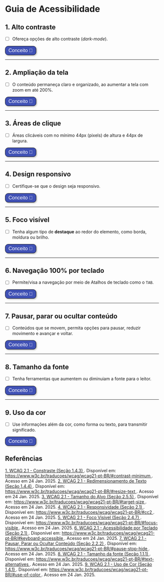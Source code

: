 # Guia de Acessibilidade 

## 1. Alto contraste 
- [ ] Ofereça opções de alto contraste (*dark-mode*).

<style>
  .botao-conceito {
    border: 1px solid black;
    padding: 5px 10px;
    border-radius: 10px;
    background-color: #4051B5;
    color: white;
    font-size: 16px;
    cursor: pointer;
    box-shadow: 2px 2px 5px rgba(0, 0, 0, 0.3);
    transition: background-color 0.3s, transform 0.3s;
  }
  .botao-conceito:hover {
    background-color: #0056b3;
    transform: scale(1.05);
  }
</style>

<button title="Conceito alto contraste" class="botao-conceito" onclick="let el = document.getElementById('altocontraste'); el.style.display = el.style.display === 'none' ? 'block' : 'none';">
  Conceito 📖
</button>
<div id="altocontraste" style="display: none;">
O alto contraste facilita a leitura e a compreensão do conteúdo para pessoas com dificuldades visuais, como daltonismo ou visão embaçada. Quando as cores de fundo e texto têm um contraste forte, é mais fácil para essas pessoas distinguir as informações, tornando o site mais inclusivo e acessível para todos. Isso ajuda a garantir que mais pessoas possam navegar de forma eficiente e sem barreiras. <a href="#referencia-1">[1]</a>
</div>

---

## 2. Ampliação da tela

- [ ] O conteúdo permaneça claro e organizado, ao aumentar a tela com zoom em até 200%.

<button title="Conceito ampliação de tela" class="botao-conceito" onclick="let el = document.getElementById('ZOOM'); el.style.display = el.style.display === 'none' ? 'block' : 'none';">
  Conceito 📖 
</button>
<div id="ZOOM" style="display: none;">
Ao aumentar a tela com o zoom do navegador em até 200%, o conteúdo precisa continuar claro e organizado, sem que nenhuma informação desapareça ou fique sobreposta. <a href="#referencia-2">[2]</a>
</div>

---

## 3. Áreas de clique

- [ ] Áreas clicáveis com no mínimo 44px (pixels) de altura e 44px de largura.

<button title="Conceito área de clique" class="botao-conceito" onclick="let el = document.getElementById('clique'); el.style.display = el.style.display === 'none' ? 'block' : 'none';">
  Conceito 📖
</button>
<div id="clique" style="display: none;">
Os botões e áreas de clique de uma página devem ter um tamanho suficiente para que qualquer pessoa consiga usar com facilidade e segurança. Em computadores, o tamanho mínimo recomendado é de 24x24px, e em celulares é 48x48px. Mesmo que o ícone ou botão em si seja menor, como por exemplo 40px ou 20px de largura. Porém, não tão grandes a ponto de invadirem o espaço de outros botões ou elementos próximos. Ainda mais em telas menores para não ocorrer cliques acidentais. <a href="#referencia-3">[3]</a>
</div>

---

## 4. Design responsivo

- [ ] Certifique-se que o design seja responsivo.

<button title="Conceito responsividade" class="botao-conceito" onclick="let el = document.getElementById('responsivo'); el.style.display = el.style.display === 'none' ? 'block' : 'none';">
  Conceito 📖
</button>
<div id="responsivo" style="display: none;">
O design responsivo é muito importante para a acessibilidade, pois permite que a interface se adapte às necessidades de quem está navegando.

Uma dica é começar a criar o design para celular e, depois, ajustar para computadores. Isso facilita o desenvolvimento e garante que o conteúdo fique bem organizado em telas de todos os tamanhos. <a href="#referencia-4">[4]</a>
</div>

---

## 5. Foco visível

- [ ] Tenha algum tipo de **destaque** ao redor do elemento, como borda, moldura ou brilho.

<button title="Conceito foco visível" class="botao-conceito" onclick="let el = document.getElementById('focov'); el.style.display = el.style.display === 'none' ? 'block' : 'none';">
  Conceito 📖
</button>
<div id="focov" style="display: none;">
Garantir que o foco esteja visível na tela é essencial. O foco é como um destaque ao redor do elemento em que o usuário está interagindo, como uma borda ou moldura. Quando o foco não aparece ou simplesmente não existe, fica muito difícil navegar usando apenas o teclado.

Para resolver isso, use recursos visuais para mostrar claramente onde está o foco. <a href="#referencia-5">[5]</a>
</div> 

---

## 6. Navegação 100% por teclado

- [ ] Permite/visa a navegação por meio de Atalhos de teclado como o ```TAB```.

<button title="Conceito navegação por teclado" class="botao-conceito" onclick="let el = document.getElementById('teclado'); el.style.display = el.style.display === 'none' ? 'block' : 'none';">
  Conceito 📖
</button>
<div id="teclado" style="display: none;">
Todas as funções de uma página web precisam funcionar usando apenas o teclado. Por isso, é importante evitar efeitos visuais que dependem somente do movimento do mouse, como quando passamos o cursor sobre algo (<i>mouseover</i>) para revelar informações. Uma boa alternativa é fazer com que as ações também sejam ativadas com um clique, permitindo que pessoas que usam leitores de tela consigam acessar tudo usando o teclado. <a href="#referencia-6">[6]</a>
</div>

---

## 7. Pausar, parar ou ocultar conteúdo

- [ ] Conteúdos que se movem, permita opções para pausar, reduzir movimento e avançar e voltar.

<button title="Conceito carrossel" class="botao-conceito" onclick="let el = document.getElementById('carrosel'); el.style.display = el.style.display === 'none' ? 'block' : 'none';">
  Conceito 📖
</button>
<div id="carrosel" style="display: none;">
Para conteúdos que se movem, como carrosseis, é essencial permitir que o usuário possa pausar, esconder ou parar. Movimentos automáticos sem controle podem prejudicar a experiência de pessoas com condições neurodiversas ou que usam leitores de tela. Isso acontece porque esses conteúdos podem gerar sobrecarga mental, distrair do restante da página ou dificultar a navegação.
Por isso, evite usar movimentos automáticos sempre que possível. Se for realmente necessário mantê-los, ofereça opções de pausar, reduzir o movimento, além de botões para avançar e voltar. <a href="#referencia-7">[7]</a>
</div>

---

## 8. Tamanho da fonte

- [ ] Tenha ferramentas que aumentem ou diminuiam a fonte para o leitor.

<button title="Conceito tamanho da fonte" class="botao-conceito" onclick="let el = document.getElementById('tamanho'); el.style.display = el.style.display === 'none' ? 'block' : 'none';">
  Conceito 📖
</button>
<div id="tamanho" style="display: none;">
Botões para ajuste do tamanho das letras, embora não sejam obrigatórios para garantir a acessibilidade, podem ser úteis para os usuários. Isso ocorre porque muitas pessoas com deficiência já utilizam essas funções diretamente em seus navegadores ou por meio de atalhos no teclado. No entanto, é fundamental que o site seja bem elaborado e compatível com essas ferramentas. Assim, esses botões podem oferecer mais conforto durante a navegação. <a href="#referencia-8">[8]</a>
<div class="container">
  <button id="aumentar" onclick="aumentarFonte()">A+</button>
  <button id="diminuir" onclick="diminuirFonte()">A-</button>
</div>
<script>
  function aumentarFonte() {
    var texto = document.getElementById('tamanho');
    var style = window.getComputedStyle(texto, null).getPropertyValue('font-size');
    var fontSize = parseFloat(style);
    texto.style.fontSize = (fontSize + 2) + 'px';
  }
  function diminuirFonte() {
    var texto = document.getElementById('tamanho');
    var style = window.getComputedStyle(texto, null).getPropertyValue('font-size');
    var fontSize = parseFloat(style);
    texto.style.fontSize = (fontSize - 2) + 'px';
  }
</script><style>
  .text-parag{
    display: flex;
    justify-content: center;
    align-items: center;
  }
  .container {
    display: flex;
    flex-direction: row;
    justify-content: center;
    align-items: center;
  }
  #aumentar, #diminuir {
    font-size: 400%;
    margin: 10px;
  }
  #aumentar:hover, #diminuir:hover {
    color: #4051B5;
    font-size: 425%;
  }
</style>
</div>

---

## 9. Uso da cor

- [ ] Use informações além da cor, como forma ou texto, para transmitir significado.

<button title="Conceito do uso da cor" class="botao-conceito" onclick="let el = document.getElementById('cor'); el.style.display = el.style.display === 'none' ? 'block' : 'none';">
  Conceito 📖
</button>
<div id="cor" style="display: none;">
A cor não é utilizada como o único meio visual de transmitir informações, indicar uma ação, pedir uma resposta ou distinguir um elemento visual. <a href="#referencia-9">[9]</a>
</div>

## Referências 

<a id="referencia-1" href="https://www.w3c.br/traducoes/wcag/wcag21-pt-BR/#contrast-minimum" target="_blank" aria-label="WCAG 2.1 - Constraste (Seção 1.4.3). Abre em uma nova aba">
  1. WCAG 2.1 - Constraste (Seção 1.4.3)
</a>. Disponível em: <a href="https://www.w3c.br/traducoes/wcag/wcag21-pt-BR/#contrast-minimum" target="_blank" aria-label="Link para WCAG 2.1 - Constraste (Seção 1.4.3). Abre em uma nova aba">
  https://www.w3c.br/traducoes/wcag/wcag21-pt-BR/#contrast-minimum
</a>. Acesso em 24 Jan. 2025.

<a id="referencia-2" href="https://www.w3c.br/traducoes/wcag/wcag21-pt-BR/#resize-text" target="_blank" aria-label="WCAG 2.1 - Redimensionamento de Texto (Seção 1.4.4). Abre em uma nova aba">
  2. WCAG 2.1 - Redimensionamento de Texto (Seção 1.4.4)
</a>. Disponível em: <a href="https://www.w3c.br/traducoes/wcag/wcag21-pt-BR/#resize-text" target="_blank" aria-label="Link para WCAG 2.1 - Redimensionamento de Texto (Seção 1.4.4). Abre em uma nova aba">
  https://www.w3c.br/traducoes/wcag/wcag21-pt-BR/#resize-text
</a>. Acesso em 24 Jan. 2025.

<a id="referencia-3" href="https://www.w3c.br/traducoes/wcag/wcag21-pt-BR/#target-size" target="_blank" aria-label="WCAG 2.1 - Tamanho do Alvo (Seção 2.5.5). Abre em uma nova aba">
  3. WCAG 2.1 - Tamanho do Alvo (Seção 2.5.5)
</a>. Disponível em: <a href="https://www.w3c.br/traducoes/wcag/wcag21-pt-BR/#target-size" target="_blank" aria-label="Link para WCAG 2.1 - Tamanho do Alvo (Seção 2.5.5). Abre em uma nova aba">
  https://www.w3c.br/traducoes/wcag/wcag21-pt-BR/#target-size
</a>. Acesso em 24 Jan. 2025.

<a id="referencia-4" href="https://www.w3c.br/traducoes/wcag/wcag21-pt-BR/#cc2" target="_blank" aria-label="WCAG 2.1 - Responsividade (Seção 2.1). Abre em uma nova aba">
  4. WCAG 2.1 - Responsividade (Seção 2.1)
</a>. Disponível em: <a href="https://www.w3c.br/traducoes/wcag/wcag21-pt-BR/#cc2" target="_blank" aria-label="Link para WCAG 2.1 - Responsividade (Seção 2.1). Abre em uma nova aba">
  https://www.w3c.br/traducoes/wcag/wcag21-pt-BR/#cc2
</a>. Acesso em 24 Jan. 2025.

<a id="referencia-5" href="https://www.w3c.br/traducoes/wcag/wcag21-pt-BR/#focus-visible" target="_blank" aria-label="WCAG 2.1 - Foco Visível (Seção 2.4.7). Abre em uma nova aba">
  5. WCAG 2.1 - Foco Visível (Seção 2.4.7)
</a>. Disponível em: <a href="https://www.w3c.br/traducoes/wcag/wcag21-pt-BR/#focus-visible" target="_blank" aria-label="Link para WCAG 2.1 - Foco Visível (Seção 2.4.7). Abre em uma nova aba">
  https://www.w3c.br/traducoes/wcag/wcag21-pt-BR/#focus-visible
</a>. Acesso em 24 Jan. 2025.

<a id="referencia-6" href="https://www.w3c.br/traducoes/wcag/wcag21-pt-BR/#keyboard-accessible" target="_blank" aria-label="WCAG 2.1 - Acessibilidade por Teclado (Seção 2.1). Abre em uma nova aba">
  6. WCAG 2.1 - Acessibilidade por Teclado (Seção 2.1)
</a>. Disponível em: <a href="https://www.w3c.br/traducoes/wcag/wcag21-pt-BR/#keyboard-accessible" target="_blank" aria-label="Link para WCAG 2.1 - Acessibilidade por Teclado (Seção 2.1). Abre em uma nova aba">
  https://www.w3c.br/traducoes/wcag/wcag21-pt-BR/#keyboard-accessible
</a>. Acesso em 24 Jan. 2025.

<a id="referencia-7" href="https://www.w3c.br/traducoes/wcag/wcag21-pt-BR/#pause-stop-hide" target="_blank" aria-label="WCAG 2.1 - Pausar, Parar ou Ocultar Conteúdo (Seção 2.2.2). Abre em uma nova aba">
  7. WCAG 2.1 - Pausar, Parar ou Ocultar Conteúdo (Seção 2.2.2)
</a>. Disponível em: <a href="https://www.w3c.br/traducoes/wcag/wcag21-pt-BR/#pause-stop-hide" target="_blank" aria-label="Link para WCAG 2.1 - Pausar, Parar ou Ocultar Conteúdo (Seção 2.2.2). Abre em uma nova aba">
  https://www.w3c.br/traducoes/wcag/wcag21-pt-BR/#pause-stop-hide
</a>. Acesso em 24 Jan. 2025.

<a id="referencia-8" href="https://www.w3c.br/traducoes/wcag/wcag21-pt-BR/#text-alternatives" target="_blank" aria-label="WCAG 2.1 - Tamanho da fonte (Seção 1.1.1). Abre em uma nova aba">
  8. WCAG 2.1 - Tamanho da fonte (Seção 1.1.1)
</a>. Disponível em: <a href="https://www.w3c.br/traducoes/wcag/wcag21-pt-BR/#text-alternatives" target="_blank" aria-label="Link para WCAG 2.1 - Tamanho da fonte (Seção 1.1.1). Abre em uma nova aba">
  https://www.w3c.br/traducoes/wcag/wcag21-pt-BR/#text-alternatives
</a>. Acesso em 24 Jan. 2025.

<a id="referencia-9" href="https://www.w3c.br/traducoes/wcag/wcag21-pt-BR/#use-of-color" target="_blank" aria-label="WCAG 2.1 - Uso de Cor (Seção 1.4.1). Abre em uma nova aba">
  9. WCAG 2.1 - Uso de Cor (Seção 1.4.1)
</a>. Disponível em: <a href="https://www.w3c.br/traducoes/wcag/wcag21-pt-BR/#use-of-color" target="_blank" aria-label="Link para WCAG 2.1 - Uso de Cor (Seção 1.4.1). Abre em uma nova aba">
  https://www.w3c.br/traducoes/wcag/wcag21-pt-BR/#use-of-color
</a>. Acesso em 24 Jan. 2025.